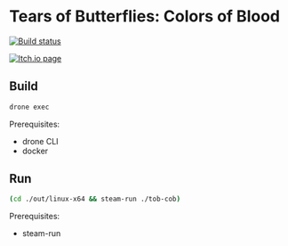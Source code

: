# Tears of Butterflies: Colors of Blood

[![Build status](https://cloud.drone.io/api/badges/szabba/tob-cob/status.svg)](https://cloud.drone.io/szabba/tob-cob)

[![Itch.io page](https://img.shields.io/badge/Itch.io-FA5C5C?style=for-the-badge&logo=itch.io&logoColor=white)](https://szabba.itch.io/tears-of-butterflies-colors-of-blood)

## Build

```bash
drone exec
```

Prerequisites:

- drone CLI
- docker

## Run

```bash
(cd ./out/linux-x64 && steam-run ./tob-cob)
```

Prerequisites:

- steam-run
